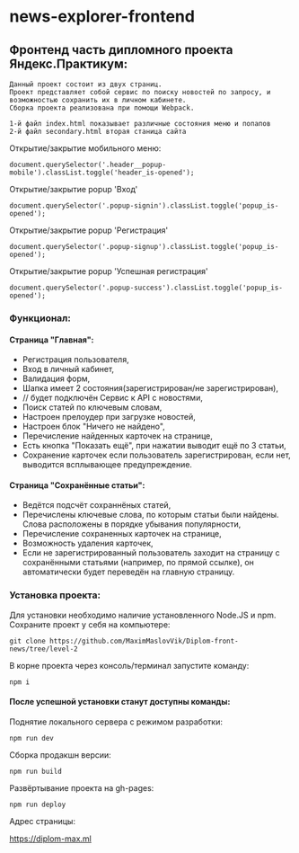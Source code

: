 # news-explorer-frontend

## Фронтенд часть дипломного проекта Яндекс.Практикум:
```
Данный проект состоит из двух страниц. 
Проект представляет собой сервис по поиску новостей по запросу, и возможностью сохранить их в личном кабинете.
Сборка проекта реализована при помощи Webpack.

1-й файл index.html показывает различные состояния меню и попапов
2-й файл secondary.html вторая станица сайта

```
Открытие/закрытие мобильного меню:
```
document.querySelector('.header__popup-mobile').classList.toggle('header_is-opened');
```
Открытие/закрытие popup 'Вход'
```
document.querySelector('.popup-signin').classList.toggle('popup_is-opened');
```
Открытие/закрытие popup 'Регистрация'
```
document.querySelector('.popup-signup').classList.toggle('popup_is-opened');
```
Открытие/закрытие popup 'Успешная регистрация'
```
document.querySelector('.popup-success').classList.toggle('popup_is-opened');
```


### Функционал:
#### Страница "Главная":
- Регистрация пользователя,
- Вход в личный кабинет,
- Валидация форм,
- Шапка имеет 2 состояния(зарегистрирован/не зарегистрирован),
- // будет подключён Сервис к API с новостями,
- Поиск статей по ключевым словам,
- Настроен прелоудер при загрузке новостей,
- Настроен блок "Ничего не найдено",
- Перечисление найденных карточек на странице,
- Есть кнопка "Показать ещё", при нажатии выводит ещё по 3 статьи,
- Сохранение карточек если пользователь зарегистрирован, если нет, выводится всплывающее предупреждение.

#### Страница "Сохранённые статьи":
- Ведётся подсчёт сохраннёных статей,
- Перечислены ключевые слова, по которым статьи были найдены. Слова расположены в порядке убывания популярности,
- Перечисление сохраненных карточек на странице,
- Возможность удаления карточек,
- Если не зарегистрированный пользователь заходит на страницу с сохранёнными статьями (например, по прямой ссылке), он автоматически будет переведён на главную страницу.

### Установка проекта:
Для установки необходимо наличие установленного Node.JS и npm.
Сохраните проект у себя на компьютере:
```
git clone https://github.com/MaximMaslovVik/Diplom-front-news/tree/level-2
```

В корне проекта через консоль/терминал запустите команду:
```
npm i
```
  
#### После успешной установки станут доступны команды:
Поднятие локального сервера с режимом разработки:
```
npm run dev
```

Сборка продакшн версии:
```
npm run build
```

Развёртывание проекта на gh-pages:
```
npm run deploy
```
Адрес страницы:

https://diplom-max.ml
